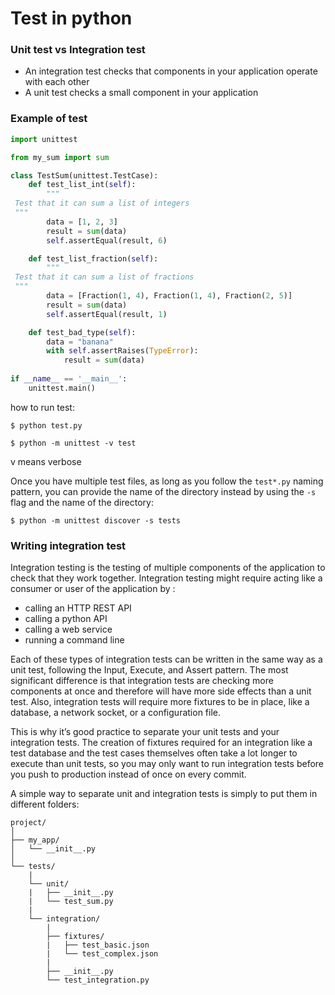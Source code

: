 # Test in python
### Unit test vs Integration test
* An integration test checks that components in your application operate with each other
* A unit test checks a small component in your application

### Example of test
```python
import unittest

from my_sum import sum

class TestSum(unittest.TestCase):
    def test_list_int(self):
        """
 Test that it can sum a list of integers
 """
        data = [1, 2, 3]
        result = sum(data)
        self.assertEqual(result, 6)

    def test_list_fraction(self):
        """
 Test that it can sum a list of fractions
 """
        data = [Fraction(1, 4), Fraction(1, 4), Fraction(2, 5)]
        result = sum(data)
        self.assertEqual(result, 1)

	def test_bad_type(self): 
		data = "banana" 
		with self.assertRaises(TypeError): 
			result = sum(data) 
			
if __name__ == '__main__':
    unittest.main()
```
how to run test:
```
$ python test.py
```
```
$ python -m unittest -v test
```
v means verbose  

Once you have multiple test files, as long as you follow the  `test*.py`  naming pattern, you can provide the name of the directory instead by using the  `-s`  flag and the name of the directory:
```
$ python -m unittest discover -s tests
```

### Writing integration test
Integration testing is the testing of multiple components of the application to check that they work together. Integration testing might require acting like a consumer or user of the application by :
* calling an HTTP REST API
* calling a python API
* calling a web service
* running a command line

Each of these types of integration tests can be written in the same way as a unit test, following the Input, Execute, and Assert pattern. The most significant difference is that integration tests are checking more components at once and therefore will have more side effects than a unit test. Also, integration tests will require more fixtures to be in place, like a database, a network socket, or a configuration file.

This is why it’s good practice to separate your unit tests and your integration tests. The creation of fixtures required for an integration like a test database and the test cases themselves often take a lot longer to execute than unit tests, so you may only want to run integration tests before you push to production instead of once on every commit.

A simple way to separate unit and integration tests is simply to put them in different folders:

```
project/
│
├── my_app/
│   └── __init__.py
│
└── tests/
    |
    └── unit/
    |   ├── __init__.py
    |   └── test_sum.py
    |
    └── integration/
        |
        ├── fixtures/
        |   ├── test_basic.json
        |   └── test_complex.json
        |
        ├── __init__.py
        └── test_integration.py
```
